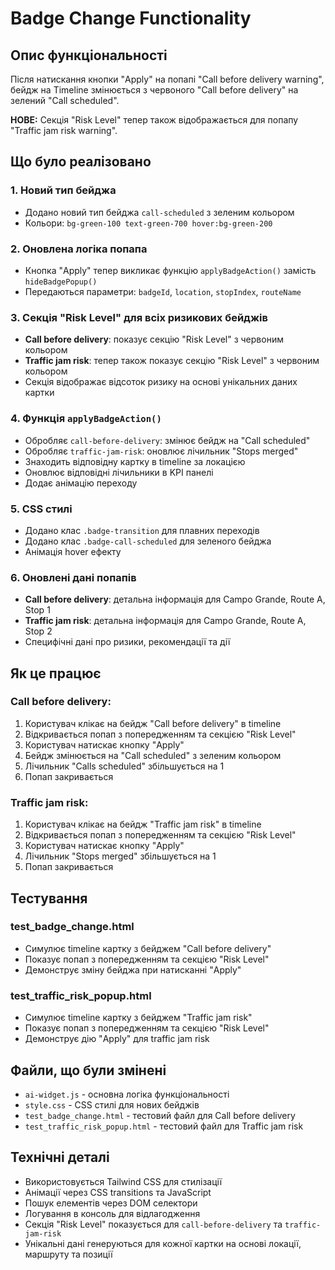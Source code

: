 # Badge Change Functionality

## Опис функціональності

Після натискання кнопки "Apply" на попапі "Call before delivery warning", бейдж на Timeline змінюється з червоного "Call before delivery" на зелений "Call scheduled".

**НОВЕ:** Секція "Risk Level" тепер також відображається для попапу "Traffic jam risk warning".

## Що було реалізовано

### 1. Новий тип бейджа
- Додано новий тип бейджа `call-scheduled` з зеленим кольором
- Кольори: `bg-green-100 text-green-700 hover:bg-green-200`

### 2. Оновлена логіка попапа
- Кнопка "Apply" тепер викликає функцію `applyBadgeAction()` замість `hideBadgePopup()`
- Передаються параметри: `badgeId`, `location`, `stopIndex`, `routeName`

### 3. Секція "Risk Level" для всіх ризикових бейджів
- **Call before delivery**: показує секцію "Risk Level" з червоним кольором
- **Traffic jam risk**: тепер також показує секцію "Risk Level" з червоним кольором
- Секція відображає відсоток ризику на основі унікальних даних картки

### 4. Функція `applyBadgeAction()`
- Обробляє `call-before-delivery`: змінює бейдж на "Call scheduled"
- Обробляє `traffic-jam-risk`: оновлює лічильник "Stops merged"
- Знаходить відповідну картку в timeline за локацією
- Оновлює відповідні лічильники в KPI панелі
- Додає анімацію переходу

### 5. CSS стилі
- Додано клас `.badge-transition` для плавних переходів
- Додано клас `.badge-call-scheduled` для зеленого бейджа
- Анімація hover ефекту

### 6. Оновлені дані попапів
- **Call before delivery**: детальна інформація для Campo Grande, Route A, Stop 1
- **Traffic jam risk**: детальна інформація для Campo Grande, Route A, Stop 2
- Специфічні дані про ризики, рекомендації та дії

## Як це працює

### Call before delivery:
1. Користувач клікає на бейдж "Call before delivery" в timeline
2. Відкривається попап з попередженням та секцією "Risk Level"
3. Користувач натискає кнопку "Apply"
4. Бейдж змінюється на "Call scheduled" з зеленим кольором
5. Лічильник "Calls scheduled" збільшується на 1
6. Попап закривається

### Traffic jam risk:
1. Користувач клікає на бейдж "Traffic jam risk" в timeline
2. Відкривається попап з попередженням та секцією "Risk Level"
3. Користувач натискає кнопку "Apply"
4. Лічильник "Stops merged" збільшується на 1
5. Попап закривається

## Тестування

### test_badge_change.html
- Симулює timeline картку з бейджем "Call before delivery"
- Показує попап з попередженням та секцією "Risk Level"
- Демонструє зміну бейджа при натисканні "Apply"

### test_traffic_risk_popup.html
- Симулює timeline картку з бейджем "Traffic jam risk"
- Показує попап з попередженням та секцією "Risk Level"
- Демонструє дію "Apply" для traffic jam risk

## Файли, що були змінені

- `ai-widget.js` - основна логіка функціональності
- `style.css` - CSS стилі для нових бейджів
- `test_badge_change.html` - тестовий файл для Call before delivery
- `test_traffic_risk_popup.html` - тестовий файл для Traffic jam risk

## Технічні деталі

- Використовується Tailwind CSS для стилізації
- Анімації через CSS transitions та JavaScript
- Пошук елементів через DOM селектори
- Логування в консоль для відлагодження
- Секція "Risk Level" показується для `call-before-delivery` та `traffic-jam-risk`
- Унікальні дані генеруються для кожної картки на основі локації, маршруту та позиції
